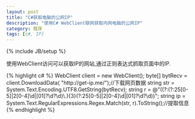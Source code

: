 ```yaml
---
layout: post
title: "C#获取电脑的公网IP"
description: "使用C# WebClient联网获取内网电脑的公网IP"
category: 程序
tags: [c#, IP]
---
```

{% include JB/setup %}

<p>使用WebClient访问可以获取IP的网站,通过正则表达式抓取页面中的IP.<p>
{% highlight c# %}
WebClient client = new WebClient();
byte[] bytRecv = client.DownloadData( "http://get-ip.me/");//下载网页数据
string str = System.Text.Encoding.UTF8.GetString(bytRecv);
string r = @"((?:(?:25[0-5]|2[0-4]\d|[01]?\d?\d)\.){3}(?:25[0-5]|2[0-4]\d|[01]?\d?\d))";
string ip = System.Text.RegularExpressions.Regex.Match(str, r).ToString();//提取信息 
{% endhighlight %}
